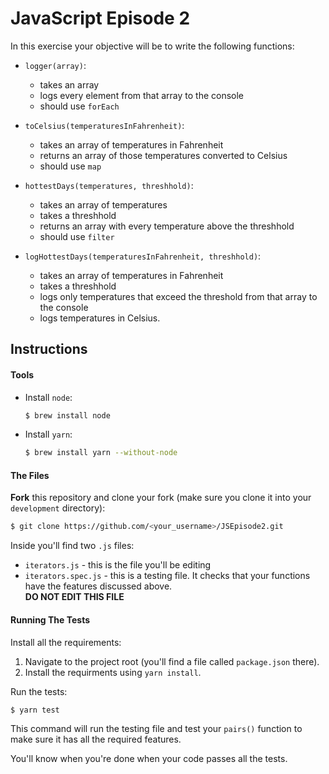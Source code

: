 # JavaScript Episode 2

In this exercise your objective will be to write the following functions:

* `logger(array)`:
    * takes an array
    * logs every element from that array to the console
    * should use `forEach`


* `toCelsius(temperaturesInFahrenheit)`:
    * takes an array of temperatures in Fahrenheit
    * returns an array of those temperatures converted to Celsius
    * should use `map`


* `hottestDays(temperatures, threshhold)`:
    * takes an array of temperatures
    * takes a threshhold
    * returns an array with every temperature above the threshhold
    * should use `filter`


* `logHottestDays(temperaturesInFahrenheit, threshhold)`:
    * takes an array of temperatures in Fahrenheit
    * takes a threshhold
    * logs only temperatures that exceed the threshold from that array to the console
    * logs temperatures in Celsius.

## Instructions

#### Tools

* Install `node`:
  ```bash
  $ brew install node
  ```
* Install `yarn`:
  ```bash
  $ brew install yarn --without-node
  ```

#### The Files

**Fork** this repository and clone your fork (make sure you clone it into your `development` directory):

```bash
$ git clone https://github.com/<your_username>/JSEpisode2.git
```

Inside you'll find two `.js` files:

* `iterators.js` - this is the file you'll be editing
* `iterators.spec.js` - this is a testing file. It checks that your functions have the features discussed above.   
  **DO NOT EDIT THIS FILE**

#### Running The Tests

Install all the requirements:

  1. Navigate to the project root (you'll find a file called `package.json` there).
  2. Install the requirments using `yarn install`.

Run the tests:

```bash
$ yarn test
```

This command will run the testing file and test your `pairs()` function to make sure it has all the required features.  

You'll know when you're done when your code passes all the tests.
